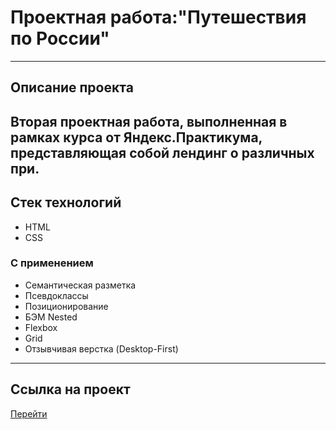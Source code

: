 # Проектная работа:"Путешествия по России"
---
## Описание проекта
Вторая проектная работа, выполненная в рамках курса от Яндекс.Практикума, представляющая собой лендинг о различных при.
---
## Стек технологий
* HTML
* CSS
### С применением
* Семантическая разметка
* Псевдоклассы
* Позиционирование
* БЭМ Nested
* Flexbox
* Grid
* Отзывчивая верстка (Desktop-First)
---
## Cсылка на проект
[Перейти](https://sdfrthb.github.io/russian-travel-bootcamp/index.html)


